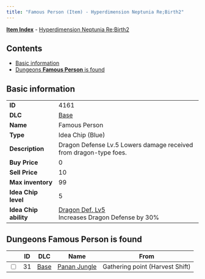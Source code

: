 ```yaml
---
title: "Famous Person (Item) - Hyperdimension Neptunia Re;Birth2"
---
```


[**Item Index**](/neptunia/rb2/item/index.html) - [Hyperdimension Neptunia Re;Birth2](/neptunia/rb2)

## Contents

- [Basic information](#basic-information)
- [Dungeons **Famous Person** is found](#dungeons-famous-person-is-found)

## Basic information

|   |   |
| -- | -- |
| **ID** | 4161 |
| **DLC** | [Base](/neptunia/rb2/dlc/0-base.html) |
| **Name** | Famous Person |
| **Type** | Idea Chip (Blue) |
| **Description** | Dragon Defense Lv.5 Lowers damage received from dragon-type foes. |
| **Buy Price** | 0 |
| **Sell Price** | 10 |
| **Max inventory** | 99 |
| **Idea Chip level** | 5 |
| **Idea Chip ability** | [Dragon Def. Lv5](/neptunia/rb2/ability/0-9560-dragon-def-lv5.html)<br />Increases Dragon Defense by 30% |

## Dungeons **Famous Person** is found

|    | ID | DLC | Name | From |
| -- | -- | --- | ---- | ---- |
| <input type="checkbox" id="rb2-dungeon-0-31" class="trackbox" /> | 31 | [Base](/neptunia/rb2/dlc/0-base.html) | [Panan Jungle](/neptunia/rb2/dungeon/0-31-panan-jungle.html) | Gathering point (Harvest Shift) |